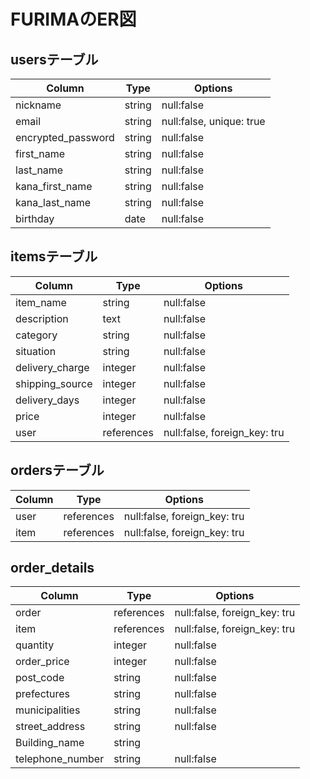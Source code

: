 # FURIMAのER図

## usersテーブル

| Column             | Type      | Options     |
| -------------------| --------- | ----------- |
|nickname            |string     |null:false   |
|email               |string     |null:false, unique: true |
|encrypted_password  |string     |null:false   |
|first_name          |string     |null:false   |
|last_name           |string     |null:false   |
|kana_first_name     |string     |null:false   |
|kana_last_name      |string     |null:false   |
|birthday            |date       |null:false   |

## itemsテーブル

| Column             | Type      | Options     |
| -------------------| --------- | ----------- |
|item_name           |string     |null:false   |
|description         |text       |null:false   |
|category            |string     |null:false   |
|situation           |string     |null:false   |
|delivery_charge     |integer    |null:false   |
|shipping_source     |integer    |null:false   |
|delivery_days       |integer    |null:false   |
|price               |integer    |null:false   |
|user                |references |null:false, foreign_key: tru |

## ordersテーブル

| Column             | Type      | Options     |
| -------------------| --------- | ----------- |
|user                |references |null:false, foreign_key: tru |
|item                |references |null:false, foreign_key: tru |

## order_details

| Column             | Type      | Options     |
| -------------------| --------- | ----------- |
|order               |references |null:false, foreign_key: tru |
|item                |references |null:false, foreign_key: tru |
|quantity            |integer    |null:false   |
|order_price         |integer    |null:false   |
|post_code           |string     |null:false   |
|prefectures         |string     |null:false   |
|municipalities      |string     |null:false   |
|street_address      |string     |null:false   |
|Building_name       |string     |             |
|telephone_number    |string     |null:false   |